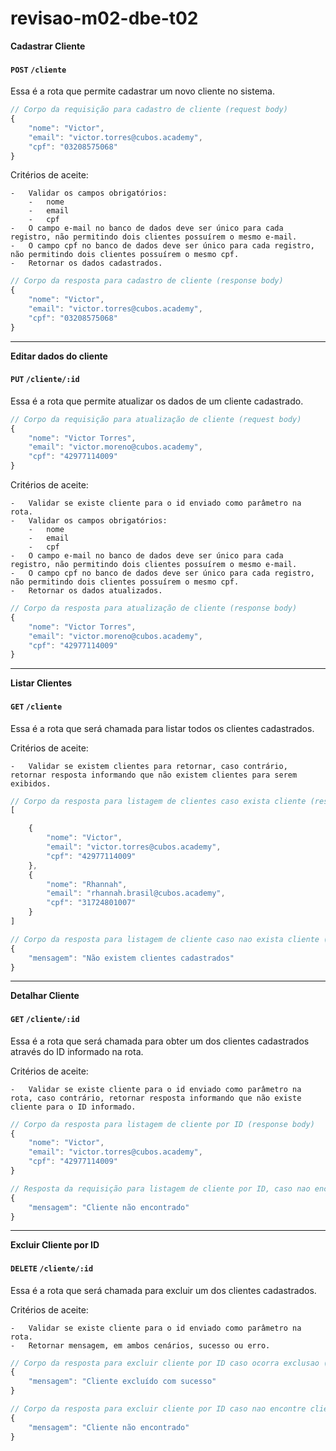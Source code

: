 # revisao-m02-dbe-t02
<summary><b>Cadastrar Cliente</b></summary>

#### `POST` `/cliente`

Essa é a rota que permite cadastrar um novo cliente no sistema.

```javascript
// Corpo da requisição para cadastro de cliente (request body)
{
    "nome": "Victor",
    "email": "victor.torres@cubos.academy",
    "cpf": "03208575068"
}
```

Critérios de aceite:

    -   Validar os campos obrigatórios:
        -   nome
        -   email
        -   cpf
    -   O campo e-mail no banco de dados deve ser único para cada registro, não permitindo dois clientes possuírem o mesmo e-mail.
    -   O campo cpf no banco de dados deve ser único para cada registro, não permitindo dois clientes possuírem o mesmo cpf.
    -   Retornar os dados cadastrados.

```javascript
// Corpo da resposta para cadastro de cliente (response body)
{
    "nome": "Victor",
    "email": "victor.torres@cubos.academy",
    "cpf": "03208575068"
}
```

<hr>

<summary><b>Editar dados do cliente</b></summary>

#### `PUT` `/cliente/:id`

Essa é a rota que permite atualizar os dados de um cliente cadastrado.

```javascript
// Corpo da requisição para atualização de cliente (request body)
{
    "nome": "Victor Torres",
    "email": "victor.moreno@cubos.academy",
    "cpf": "42977114009"
}
```

Critérios de aceite:

    -   Validar se existe cliente para o id enviado como parâmetro na rota.
    -   Validar os campos obrigatórios:
        -   nome
        -   email
        -   cpf
    -   O campo e-mail no banco de dados deve ser único para cada registro, não permitindo dois clientes possuírem o mesmo e-mail.
    -   O campo cpf no banco de dados deve ser único para cada registro, não permitindo dois clientes possuírem o mesmo cpf.
    -   Retornar os dados atualizados.

```javascript
// Corpo da resposta para atualização de cliente (response body)
{
    "nome": "Victor Torres",
    "email": "victor.moreno@cubos.academy",
    "cpf": "42977114009"
}
```

<hr>


<summary><b>Listar Clientes</b></summary>

#### `GET` `/cliente`

Essa é a rota que será chamada para listar todos os clientes cadastrados.

Critérios de aceite:

    -   Validar se existem clientes para retornar, caso contrário, retornar resposta informando que não existem clientes para serem exibidos.

```javascript
// Corpo da resposta para listagem de clientes caso exista cliente (response body)
[

    {
        "nome": "Victor",
        "email": "victor.torres@cubos.academy",
        "cpf": "42977114009"
    },
    {
        "nome": "Rhannah",
        "email": "rhannah.brasil@cubos.academy",
        "cpf": "31724801007"
    }
]
```

```javascript
// Corpo da resposta para listagem de cliente caso nao exista cliente (response body)
{
    "mensagem": "Não existem clientes cadastrados"
}
```

<hr>


<summary><b>Detalhar Cliente</b></summary>

#### `GET` `/cliente/:id`

Essa é a rota que será chamada para obter um dos clientes cadastrados através do ID informado na rota.

Critérios de aceite:

    -   Validar se existe cliente para o id enviado como parâmetro na rota, caso contrário, retornar resposta informando que não existe cliente para o ID informado.

```javascript
// Corpo da resposta para listagem de cliente por ID (response body)
{
    "nome": "Victor",
    "email": "victor.torres@cubos.academy",
    "cpf": "42977114009"
}
```

```javascript
// Resposta da requisição para listagem de cliente por ID, caso nao encontre cliente com ID informado (response body)
{
    "mensagem": "Cliente não encontrado"
}
```

<hr>


<summary><b>Excluir Cliente por ID</b></summary>

#### `DELETE` `/cliente/:id`

Essa é a rota que será chamada para excluir um dos clientes cadastrados.  

Critérios de aceite:

    -   Validar se existe cliente para o id enviado como parâmetro na rota.
    -   Retornar mensagem, em ambos cenários, sucesso ou erro.

```javascript
// Corpo da resposta para excluir cliente por ID caso ocorra exclusao (response body)
{
    "mensagem": "Cliente excluído com sucesso"
}
```

```javascript
// Corpo da resposta para excluir cliente por ID caso nao encontre cliente com ID informado (response body)
{
    "mensagem": "Cliente não encontrado"
}
```
